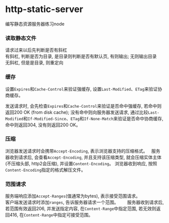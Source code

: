 # http-static-server

编写静态资源服务器练习node

### 读取静态文件

请求过来以后先判断是否有斜杠                                                                                                      
有斜杠, 判断是否为目录, 是目录则判断是否有默认页, 有则输出; 无则输出目录                                                 
无斜杠, 但是是目录, 则重定向

### 缓存

设置`Expires`和`Cache-Control`来验证强缓存, 设置`Last-Modified`、`ETag`来验证协商缓存。

发送请求时, 会先检查`Expires`和`Cache-Control`来验证是否命中强缓存, 若命中则返回200 OK (from disk cache); 没有命中则向服务器发送请求, 通过比较`Last-Modified`和`If-Modified-Since`、`ETag`和`If-None-Match`来验证是否命中协商缓存, 命中则返回304, 没有则返回200 OK。

### 压缩

浏览器发送请求时会携带`Accept-Encoding`, 表示浏览器支持的压缩格式。  
服务器收到请求后, 会查看`Accept-Encoding`, 并且支持该压缩类型, 就会压缩实体主体(不压缩头部, http2会压缩), 并设置`Content-Encoding`。
浏览器收到响应, 按照`Content-Encoding`指定的格式解压文件。

### 范围请求

服务端响应添加`Accept-Ranges`(值通常为bytes), 表示接受范围请求。                                                  
客户端发送请求时添加`ranges`, 告诉服务器请求一个范围。      
服务器收到请求后, 若范围有效返回206, 并发送指定内容, 在`Content-Range`中指定范围, 若无效则返回416, 在`Content-Range`中指定可接受范围。

